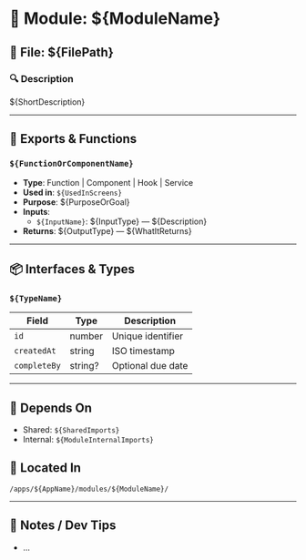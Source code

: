# 🧩 Module: ${ModuleName}

## 📄 File: ${FilePath}

### 🔍 Description
${ShortDescription}

---

## 🔑 Exports & Functions

### `${FunctionOrComponentName}`

- **Type**: Function | Component | Hook | Service
- **Used in**: `${UsedInScreens}`
- **Purpose**: ${PurposeOrGoal}
- **Inputs**:
  - `${InputName}`: ${InputType} — ${Description}
- **Returns**: ${OutputType} — ${WhatItReturns}

---

## 📦 Interfaces & Types

### `${TypeName}`

| Field        | Type     | Description                            |
|--------------|----------|----------------------------------------|
| `id`         | number   | Unique identifier                      |
| `createdAt`  | string   | ISO timestamp                          |
| `completeBy` | string?  | Optional due date                      |

---

## 🧰 Depends On

- Shared: `${SharedImports}`
- Internal: `${ModuleInternalImports}`

## 📁 Located In

`/apps/${AppName}/modules/${ModuleName}/`

---

## 🧪 Notes / Dev Tips

- ...